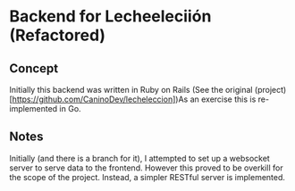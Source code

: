 # Backend for Lecheeleciión (Refactored)
## Concept
Initially this backend was written in Ruby on Rails (See the original (project)[https://github.com/CaninoDev/lecheleccion])As an exercise this is re-implemented in Go.
## Notes
Initially (and there is a branch for it), I attempted to set up a websocket server to serve data to the frontend. However this proved to be overkill for the scope of the project. Instead, a simpler RESTful server is implemented. 
